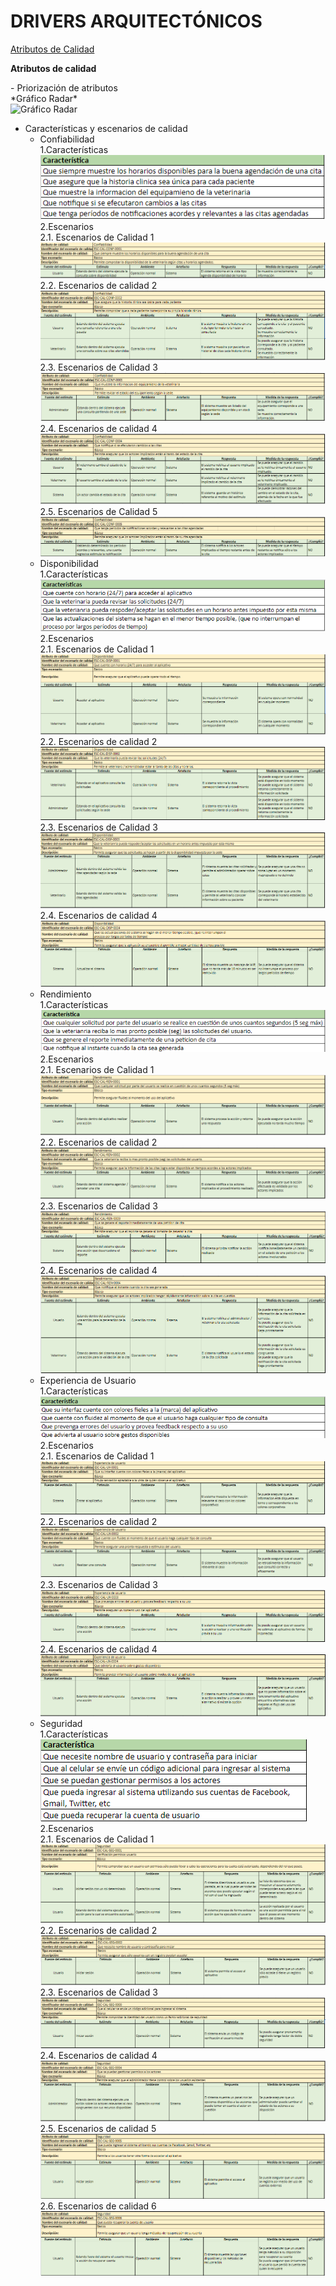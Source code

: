 # DRIVERS ARQUITECTÓNICOS

[Atributos de Calidad](https://docs.google.com/spreadsheets/d/1S_FjFUqPp5lyossS7RIULytX8pctjinT/edit?usp=sharing&ouid=100818533910801106935&rtpof=true&sd=true)

<p><b>Atributos de calidad</b></p>
  - Priorización de atributos
		<br>
        *Gráfico Radar*
        <br>
		<img src="Images/Mapa-Empatia/PriorizaciónAtributos.png" alt="Gráfico Radar" width="500">
  
- Características y escenarios de calidad
  - Confiabilidad
		<br>
		1.Características
		<br>
		![esc](Images/Atributos-Calidad/Confiabilidad/CaracterisiticasConfiabilidad.png)<br>
		2.Escenarios<br>
			2.1. Escenarios de Calidad 1
			![esc](Images/Atributos-Calidad/Confiabilidad/EsBaConfiabilidad1.png)
			2.2. Escenarios de calidad 2
			 ![esc](Images/Atributos-Calidad/Confiabilidad/EsBaConfiabilidad2.png)
			2.3. Escenarios de Calidad 3
			 ![esc](Images/Atributos-Calidad/Confiabilidad/EsBaConfiabilidad3.png)
			2.4. Escenarios de calidad 4
			 ![esc](Images/Atributos-Calidad/Confiabilidad/EsBaConfiabilidad4.png)
			2.5. Escenarios de Calidad 5
			 ![esc](Images/Atributos-Calidad/Confiabilidad/EsBaConfiabilidad5.png)
  - Disponibilidad
		<br>
		1.Características
		<br>
		![esc](Images/Atributos-Calidad/Disponibilidad/CaracterisiticasDisponibilidad.png)<br>
		2.Escenarios<br>
			2.1. Escenarios de Calidad 1
				![esc](Images/Atributos-Calidad/Disponibilidad/EsBaDisponibilidad1.png)
			2.2. Escenarios de calidad 2
				![esc](Images/Atributos-Calidad/Disponibilidad/EsBaDisponibilidad2.png)
			2.3. Escenarios de Calidad 3
				![esc](Images/Atributos-Calidad/Disponibilidad/EsBaDisponibilidad3.png)
			2.4. Escenarios de calidad 4
				![esc](Images/Atributos-Calidad/Disponibilidad/EsBaDisponibilidad4.png)
  - Rendimiento
		<br>
		1.Características
		<br>
		![esc](Images/Atributos-Calidad/Rendimiento/CaractersiticasRendimiento.png)<br>
		2.Escenarios<br>
			2.1. Escenarios de Calidad 1
				![esc](Images/Atributos-Calidad/Rendimiento/EsBaRendimiento1.png)
			2.2. Escenarios de calidad 2
				![esc](Images/Atributos-Calidad/Rendimiento/EsBaRendimiento2.png)
			2.3. Escenarios de Calidad 3
				![esc](Images/Atributos-Calidad/Rendimiento/EsBaRendimiento3.png)
			2.4. Escenarios de calidad 4
				![esc](Images/Atributos-Calidad/Rendimiento/EsBaRendimiento4.png)
  - Experiencia de Usuario
		<br>
		1.Características
		<br>
		![esc](Images/Atributos-Calidad/Ux/CaracterisitcasUx.png)
		<br>
		2.Escenarios<br>
			2.1. Escenarios de Calidad 1
				![esc](Images/Atributos-Calidad/Ux/EsBaUx1.png)
			2.2. Escenarios de calidad 2
				![esc](Images/Atributos-Calidad/Ux/EsBaUx2.png)
			2.3. Escenarios de Calidad 3
				![esc](Images/Atributos-Calidad/Ux/EsBaUx3.png)
			2.4. Escenarios de calidad 4
				![esc](Images/Atributos-Calidad/Ux/EsBaUx4.png)		
  - Seguridad
		<br>
		1.Características
		<br>
		![esc](Images/Atributos-Calidad/Seguridad/CaracterisitcasSeguridad.png)
		<br>
		2.Escenarios<br>
			2.1. Escenarios de Calidad 1
				![esc](Images/Atributos-Calidad/Seguridad/EsBaSeguridad1.png)
			2.2. Escenarios de calidad 2
				![esc](Images/Atributos-Calidad/Seguridad/EsBaSeguridad2.png)
			2.3. Escenarios de Calidad 3
				![esc](Images/Atributos-Calidad/Seguridad/EsBaSeguridad3.png)
			2.4. Escenarios de calidad 4
				![esc](Images/Atributos-Calidad/Seguridad/EsBaSeguridad4.png)	
			2.5. Escenarios de calidad 5
				![esc](Images/Atributos-Calidad/Seguridad/EsBaSeguridad5.png)		
			2.6. Escenarios de calidad 6
				![esc](Images/Atributos-Calidad/Seguridad/EsBaSeguridad6.png)	
		
  
